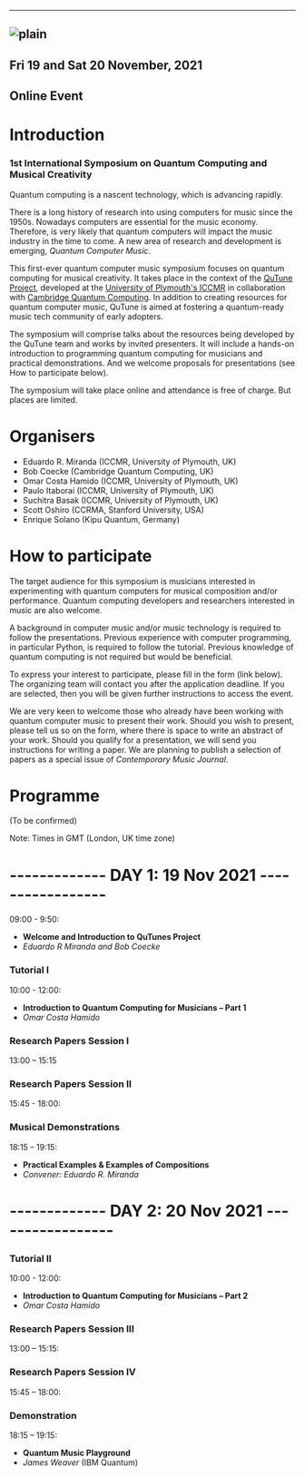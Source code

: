 -----------------------------------------------------------------------
![plain](https://user-images.githubusercontent.com/46610354/118399510-69e4a680-b655-11eb-82d8-6d17ecd761c7.png)
----------------------------------------------------------------------

## Fri 19 and Sat 20 November, 2021 
## Online Event

# Introduction
### 1st International Symposium on Quantum Computing and Musical Creativity

Quantum computing is a nascent technology, which is advancing rapidly. 

There is a long history of research into using computers for music since the 1950s. Nowadays computers are essential for the music economy. Therefore, is very likely that quantum computers will impact the music industry in the time to come. A new area of research and development is emerging, _Quantum Computer Music_.

This first-ever quantum computer music symposium focuses on quantum computing for musical creativity. It takes place in the context of the [QuTune Project](https://iccmr-quantum.github.io/), developed at the [University of Plymouth's ICCMR](http://cmr.soc.plymouth.ac.uk/) in collaboration with [Cambridge Quantum Computing](https://cambridgequantum.com/).  In addition to creating resources for quantum computer music, QuTune is aimed at fostering a quantum-ready music tech community of early adopters.

The symposium will comprise talks about the resources being developed by the QuTune team and works by invited presenters. It will include a hands-on introduction to programming quantum computing for musicians and practical demonstrations. And we welcome proposals for presentations (see How to participate below).

The symposium will take place online and attendance is free of charge. But places are limited. 

# Organisers
- Eduardo R. Miranda (ICCMR, University of Plymouth, UK)
- Bob Coecke (Cambridge Quantum Computing, UK)
- Omar Costa Hamido (ICCMR, University of Plymouth, UK)
- Paulo Itaborai (ICCMR, University of Plymouth, UK)
- Suchitra Basak (ICCMR, University of Plymouth, UK)
- Scott Oshiro (CCRMA, Stanford University, USA)
- Enrique Solano (Kipu Quantum, Germany)

# How to participate

The target audience for this symposium is musicians interested in experimenting with quantum computers for musical composition and/or performance. Quantum computing developers and researchers interested in music are also welcome. 

A background in computer music and/or music technology is required to follow the presentations. Previous experience with computer programming, in particular Python, is required to follow the tutorial. Previous knowledge of quantum computing is not required but would be beneficial.

To express your interest to participate, please fill in the form (link below).  The organizing team will contact you after the application deadline. If you are selected, then you will be given further instructions to access the event.

We are very keen to welcome those who already have been working with quantum computer music to present their work. Should you wish to present, please tell us so on the form, where there is space to write an abstract of your work. Should you qualify for a presentation, we will send you instructions for writing a paper. We are planning to publish a selection of papers as a special issue of _Contemporary Music Journal_.


# Programme
(To be confirmed)

Note: Times in GMT (London, UK time zone)

# ------------- DAY 1: 19 Nov 2021 -----------------

09:00 - 9:50:
- **Welcome and Introduction to QuTunes Project**
- _Eduardo R Miranda and Bob Coecke_ 

### Tutorial I

10:00 - 12:00:
- **Introduction to Quantum Computing for Musicians – Part 1**
- _Omar Costa Hamido_

### Research Papers Session I

13:00 – 15:15 

### Research Papers Session II

15:45 - 18:00: 

### Musical Demonstrations

18:15 – 19:15: 
- **Practical Examples & Examples of Compositions**
- _Convener: Eduardo R. Miranda_

# ------------- DAY 2: 20 Nov 2021 -----------------

### Tutorial II

10:00 - 12:00:
- **Introduction to Quantum Computing for Musicians – Part 2**
- _Omar Costa Hamido_

### Research Papers Session III

13:00 – 15:15: 

### Research Papers Session IV

15:45 – 18:00: 

### Demonstration

18:15 – 19:15: 

- **Quantum Music Playground**
- _James Weaver_ (IBM Quantum)
